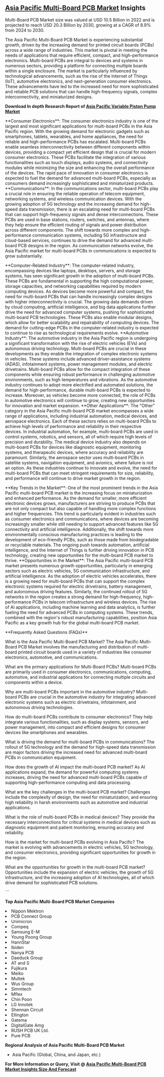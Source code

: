 <h2><a href="https://www.verifiedmarketreports.com/download-sample/?rid=409910&amp;utm_source=Github-Feb&amp;utm_medium=219" target="_blank">Asia Pacific Multi-Board PCB Market</a> Insights</h2><p>Multi-Board PCB Market size was valued at USD 10.5 Billion in 2022 and is projected to reach USD 20.3 Billion by 2030, growing at a CAGR of 8.9% from 2024 to 2030.</p><p><p>The Asia Pacific Multi-Board PCB Market is experiencing substantial growth, driven by the increasing demand for printed circuit boards (PCBs) across a wide range of industries. This market is pivotal in meeting the needs of applications that require efficient, compact, and high-performance electronics. Multi-board PCBs are integral to devices and systems in numerous sectors, providing a platform for connecting multiple boards within a single enclosure. The market is particularly influenced by technological advancements, such as the rise of the Internet of Things (IoT), automotive electronics, and next-generation consumer electronics. These advancements have led to the increased need for more sophisticated and reliable PCB solutions that can handle high-frequency signals, complex interconnectivity, and miniaturized designs. <p><strong>Download In depth Research Report of <a href="https://www.verifiedmarketreports.com/download-sample/?rid=236118&amp;utm_source=Pulse-Dec&amp;utm_medium=219" target="_blank">Asia Pacific Variable Piston Pump Market</a></strong></p></p> <p>**Consumer Electronics**: The consumer electronics industry is one of the largest and most significant applications for multi-board PCBs in the Asia Pacific region. With the growing demand for electronic gadgets such as smartphones, tablets, wearables, and home appliances, the need for reliable and high-performance PCBs has escalated. Multi-board PCBs enable seamless interconnectivity between different components within devices, providing a compact yet efficient design that is crucial for modern consumer electronics. These PCBs facilitate the integration of various functionalities such as touch displays, audio systems, and connectivity modules while minimizing the size and enhancing the overall performance of the devices. The rapid pace of innovation in consumer electronics is expected to fuel the demand for advanced multi-board PCBs, especially as consumers demand increasingly sophisticated and miniaturized products. **Communications**: In the communications sector, multi-board PCBs play a crucial role in ensuring the reliable operation of telecom equipment, networking systems, and wireless communication devices. With the growing adoption of 5G technology and the increasing demand for high-speed data transmission, there is an escalating need for multi-board PCBs that can support high-frequency signals and dense interconnections. These PCBs are used in base stations, routers, switches, and antennas, where they help ensure the efficient routing of signals and power distribution across different components. The shift towards more complex and high-performance communication systems, including 5G infrastructure and cloud-based services, continues to drive the demand for advanced multi-board PCB designs in the region. As communication networks evolve, the Asia Pacific market for multi-board PCBs in communications is expected to grow substantially. <p>**Computer-Related Industry**: The computer-related industry, encompassing devices like laptops, desktops, servers, and storage systems, has seen significant growth in the adoption of multi-board PCBs. These PCBs are fundamental in supporting the high computational power, storage capacities, and networking capabilities required by modern computing devices. As devices become more powerful and compact, the need for multi-board PCBs that can handle increasingly complex designs with higher interconnectivity is crucial. The growing data demands driven by cloud computing, artificial intelligence, and big data applications further drive the need for advanced computer systems, pushing for sophisticated multi-board PCB technologies. These PCBs also enable modular designs, which allow for better scalability and repairability of computing devices. The demand for cutting-edge PCBs in the computer-related industry is expected to continue to rise as technological requirements evolve. **Automotive Industry**: The automotive industry in the Asia Pacific region is undergoing a significant transformation with the rise of electric vehicles (EVs) and autonomous driving technology. Multi-board PCBs are crucial in these developments as they enable the integration of complex electronic systems in vehicles. These systems include advanced driver-assistance systems (ADAS), infotainment systems, power management modules, and electric drivetrains. Multi-board PCBs allow for the compact integration of these components while ensuring robust performance in challenging automotive environments, such as high temperatures and vibrations. As the automotive industry continues to adopt more electrified and automated solutions, the demand for high-performance, durable multi-board PCBs is expected to increase. Moreover, as vehicles become more connected, the role of PCBs in automotive electronics will continue to grow, creating new opportunities for innovation and market expansion. **Other Applications**: The "Other" category in the Asia Pacific multi-board PCB market encompasses a wide range of applications, including industrial automation, medical devices, and aerospace electronics. Each of these sectors relies on multi-board PCBs to achieve high levels of performance and reliability in their respective devices. In industrial automation, for example, multi-board PCBs are used in control systems, robotics, and sensors, all of which require high levels of precision and durability. The medical device industry also depends on multi-board PCBs for devices like diagnostic equipment, monitoring systems, and therapeutic devices, where accuracy and reliability are paramount. Similarly, the aerospace sector uses multi-board PCBs in satellite systems, navigation equipment, and avionics, where failure is not an option. As these industries continue to innovate and evolve, the need for multi-board PCBs that can meet stringent requirements for size, reliability, and performance will continue to drive market growth in the region. <p>**Key Trends in the Market**: One of the most prominent trends in the Asia Pacific multi-board PCB market is the increasing focus on miniaturization and enhanced performance. As the demand for smaller, more efficient electronic devices grows, manufacturers are striving to produce PCBs that are not only compact but also capable of handling more complex functions and higher frequencies. This trend is particularly evident in industries such as consumer electronics and communications, where devices are becoming increasingly smaller while still needing to support advanced features like 5G connectivity and artificial intelligence. Additionally, the shift towards more environmentally conscious manufacturing practices is leading to the development of eco-friendly PCBs, such as those made from biodegradable or recyclable materials. The ongoing push towards automation, artificial intelligence, and the Internet of Things is further driving innovation in PCB technology, creating new opportunities for the multi-board PCB market to thrive. **Opportunities in the Market**: The Asia Pacific multi-board PCB market presents numerous growth opportunities, particularly in emerging sectors such as electric vehicles, 5G communication infrastructure, and artificial intelligence. As the adoption of electric vehicles accelerates, there is a growing need for multi-board PCBs that can support the complex electronic systems required for electric drivetrains, battery management, and autonomous driving features. Similarly, the continued rollout of 5G networks in the region creates a strong demand for high-frequency, high-performance PCBs in telecom infrastructure and wireless devices. The rise of AI applications, including machine learning and data analytics, is further fueling the need for advanced PCBs in computing systems. These trends, combined with the region's robust manufacturing capabilities, position Asia Pacific as a key growth hub for the global multi-board PCB market. <p>**Frequently Asked Questions (FAQs)** <p>What is the Asia Pacific Multi-Board PCB Market? The Asia Pacific Multi-Board PCB Market involves the manufacturing and distribution of multi-board printed circuit boards used in a variety of industries like consumer electronics, automotive, and communications.</p> <p>What are the primary applications for Multi-Board PCBs? Multi-board PCBs are primarily used in consumer electronics, communications, computing, automotive, and industrial applications for connecting multiple circuits and components within a device.</p> <p>Why are multi-board PCBs important in the automotive industry? Multi-board PCBs are crucial in the automotive industry for integrating advanced electronic systems such as electric drivetrains, infotainment, and autonomous driving technologies.</p> <p>How do multi-board PCBs contribute to consumer electronics? They help integrate various functionalities, such as display systems, sensors, and power management, into compact and efficient designs for consumer devices like smartphones and wearables.</p> <p>What is driving the demand for multi-board PCBs in communications? The rollout of 5G technology and the demand for high-speed data transmission are major factors driving the increased need for advanced multi-board PCBs in communication equipment.</p> <p>How does the growth of AI impact the multi-board PCB market? As AI applications expand, the demand for powerful computing systems increases, driving the need for advanced multi-board PCBs capable of supporting high-performance computing and data processing.</p> <p>What are the key challenges in the multi-board PCB market? Challenges include the complexity of design, the need for miniaturization, and ensuring high reliability in harsh environments such as automotive and industrial applications.</p> <p>What is the role of multi-board PCBs in medical devices? They provide the necessary interconnections for critical systems in medical devices such as diagnostic equipment and patient monitoring, ensuring accuracy and reliability.</p> <p>How is the market for multi-board PCBs evolving in Asia Pacific? The market is evolving with advancements in electric vehicles, 5G technology, and consumer electronics, providing significant opportunities for growth in the region.</p> <p>What are the opportunities for growth in the multi-board PCB market? Opportunities include the expansion of electric vehicles, the growth of 5G infrastructure, and the increasing adoption of AI technologies, all of which drive demand for sophisticated PCB solutions.</p> ```</p><p><strong>Top Asia Pacific Multi-Board PCB Market Companies</strong></p><div data-test-id=""><p><li>Nippon Mektron</li><li> PCB Connect Group</li><li> Unimicron</li><li> Compeq</li><li> Samsung E-M</li><li> Young Poong Group</li><li> HannStar</li><li> Ibiden</li><li> Nanya PCB</li><li> Daeduck Group</li><li> AT and S</li><li> Fujikura</li><li> Meiko</li><li> Multek</li><li> Wus Group</li><li> Simmtech</li><li> Mflex</li><li> Chin Poon</li><li> LG Innotek</li><li> Shennan Circuit</li><li> Ellington</li><li> Gatema</li><li> DigitalGate Amg</li><li> RUSH PCB UK Ltd.</li><li> Pure PCB</li></p><div><strong>Regional Analysis of&nbsp;Asia Pacific Multi-Board PCB Market</strong></div><ul><li dir="ltr"><p dir="ltr">Asia Pacific (Global, China, and Japan, etc.)</p></li></ul><p><strong>For More Information or Query, Visit @&nbsp;</strong><strong><a href="https://www.verifiedmarketreports.com/product/multi-board-pcb-market/?utm_source=Github-Feb&amp;utm_medium=219" target="_blank">Asia Pacific Multi-Board PCB Market Insights Size And Forecast</a></strong></p></div><h2>&nbsp;</h2><div data-test-id="">&nbsp;</div>
